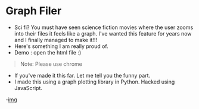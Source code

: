 # Graph Filer
- Sci fi? You must have seen science fiction movies where the user zooms into their files it feels like a graph. I've wanted this feature for years now and I finally managed to make it!!!
- Here's something I am really proud of.
- Demo : open the html file :)
> Note: Please use chrome

- If you've made it this far. Let me tell you the funny part.
- I made this using a graph plotting library in Python. Hacked using JavaScript.

-[img](vid.gif)
